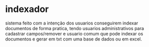 # indexador
sistema feito com a intenção dos usuarios conseguirem indexar documentos de forma pratica, tendo usuarios administrativos para cadastrar campos/remover e usuario comum que pode indexar os documentos e gerar em txt com uma base de dados ou em excel.
